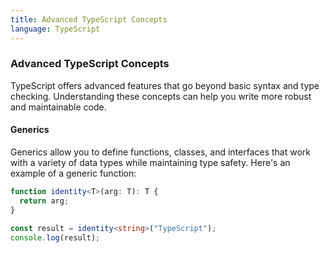 ```yaml
---
title: Advanced TypeScript Concepts
language: TypeScript
---
```


### Advanced TypeScript Concepts

TypeScript offers advanced features that go beyond basic syntax and type checking. Understanding these concepts can help you write more robust and maintainable code.

#### Generics

Generics allow you to define functions, classes, and interfaces that work with a variety of data types while maintaining type safety. Here's an example of a generic function:

```typescript
function identity<T>(arg: T): T {
  return arg;
}

const result = identity<string>("TypeScript");
console.log(result);
```

```

```
